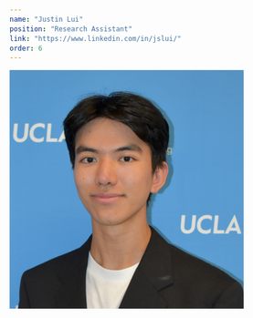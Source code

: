 ```yaml
---
name: "Justin Lui"
position: "Research Assistant"
link: "https://www.linkedin.com/in/jslui/"
order: 6
---
```


![justin](/assets/profile-pics/justin-lui.png)